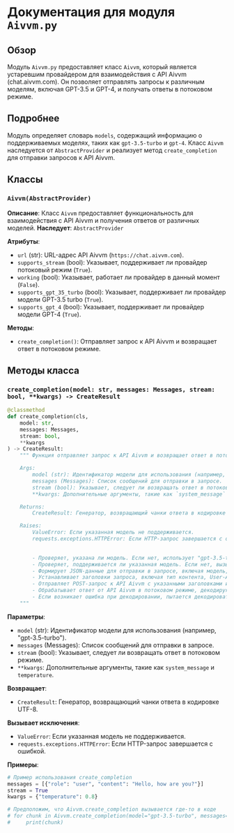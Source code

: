 # Документация для модуля `Aivvm.py`

## Обзор

Модуль `Aivvm.py` предоставляет класс `Aivvm`, который является устаревшим провайдером для взаимодействия с API Aivvm (chat.aivvm.com). Он позволяет отправлять запросы к различным моделям, включая GPT-3.5 и GPT-4, и получать ответы в потоковом режиме.

## Подробнее

Модуль определяет словарь `models`, содержащий информацию о поддерживаемых моделях, таких как `gpt-3.5-turbo` и `gpt-4`. Класс `Aivvm` наследуется от `AbstractProvider` и реализует метод `create_completion` для отправки запросов к API Aivvm.

## Классы

### `Aivvm(AbstractProvider)`

**Описание**: Класс `Aivvm` предоставляет функциональность для взаимодействия с API Aivvm и получения ответов от различных моделей.
**Наследует**: `AbstractProvider`

**Атрибуты**:
- `url` (str): URL-адрес API Aivvm (`https://chat.aivvm.com`).
- `supports_stream` (bool): Указывает, поддерживает ли провайдер потоковый режим (`True`).
- `working` (bool): Указывает, работает ли провайдер в данный момент (`False`).
- `supports_gpt_35_turbo` (bool): Указывает, поддерживает ли провайдер модели GPT-3.5 turbo (`True`).
- `supports_gpt_4` (bool): Указывает, поддерживает ли провайдер модели GPT-4 (`True`).

**Методы**:
- `create_completion()`: Отправляет запрос к API Aivvm и возвращает ответ в потоковом режиме.

## Методы класса

### `create_completion(model: str, messages: Messages, stream: bool, **kwargs) -> CreateResult`

```python
@classmethod
def create_completion(cls,
    model: str,
    messages: Messages,
    stream: bool,
    **kwargs
) -> CreateResult:
    """ Функция отправляет запрос к API Aivvm и возвращает ответ в потоковом режиме.

    Args:
        model (str): Идентификатор модели для использования (например, "gpt-3.5-turbo").
        messages (Messages): Список сообщений для отправки в запросе.
        stream (bool): Указывает, следует ли возвращать ответ в потоковом режиме.
        **kwargs: Дополнительные аргументы, такие как `system_message` и `temperature`.

    Returns:
        CreateResult: Генератор, возвращающий чанки ответа в кодировке UTF-8.

    Raises:
        ValueError: Если указанная модель не поддерживается.
        requests.exceptions.HTTPError: Если HTTP-запрос завершается с ошибкой.

    
        - Проверяет, указана ли модель. Если нет, использует "gpt-3.5-turbo" по умолчанию.
        - Проверяет, поддерживается ли указанная модель. Если нет, вызывает исключение ValueError.
        - Формирует JSON-данные для отправки в запросе, включая модель, сообщения, ключ API, системное сообщение и температуру.
        - Устанавливает заголовки запроса, включая тип контента, User-Agent и Referrer.
        - Отправляет POST-запрос к API Aivvm с указанными заголовками и данными.
        - Обрабатывает ответ от API Aivvm в потоковом режиме, декодируя каждый чанк в кодировке UTF-8 и возвращая его.
        - Если возникает ошибка при декодировании, пытается декодировать чанк с использованием "unicode-escape".
    """
```

**Параметры**:
- `model` (str): Идентификатор модели для использования (например, "gpt-3.5-turbo").
- `messages` (Messages): Список сообщений для отправки в запросе.
- `stream` (bool): Указывает, следует ли возвращать ответ в потоковом режиме.
- `**kwargs`: Дополнительные аргументы, такие как `system_message` и `temperature`.

**Возвращает**:
- `CreateResult`: Генератор, возвращающий чанки ответа в кодировке UTF-8.

**Вызывает исключения**:
- `ValueError`: Если указанная модель не поддерживается.
- `requests.exceptions.HTTPError`: Если HTTP-запрос завершается с ошибкой.

**Примеры**:

```python
# Пример использования create_completion
messages = [{"role": "user", "content": "Hello, how are you?"}]
stream = True
kwargs = {"temperature": 0.8}

# Предположим, что Aivvm.create_completion вызывается где-то в коде
# for chunk in Aivvm.create_completion(model="gpt-3.5-turbo", messages=messages, stream=stream, **kwargs):
#     print(chunk)